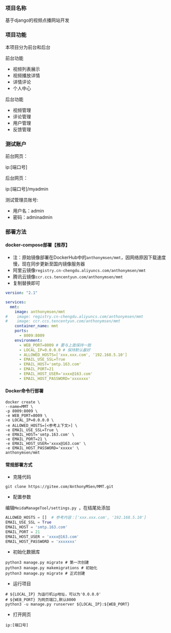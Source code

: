 ### 项目名称

基于django的视频点播网站开发

### 项目功能

本项目分为前台和后台

前台功能

- 视频列表展示
- 视频播放详情
- 详情评论
- 个人中心

后台功能

- 视频管理
- 评论管理
- 用户管理
- 反馈管理

### 测试账户

前台网页：

ip:[端口号]

后台网页：

ip:[端口号]/myadmin

测试管理员账号:

- 用户名：admin
- 密码：adminadmin

### 部署方法

#### docker-compose部署【推荐】

- 注：原始镜像部署在DockerHub中的`anthonymsen/mmt`，因网络原因下载速度慢，现在同步更新至国内镜像服务器
- 阿里云镜像`registry.cn-chengdu.aliyuncs.com/anthonymsen/mmt`
- 腾讯云镜像`ccr.ccs.tencentyun.com/anthonymsen/mmt`
- 复制替换即可

```yml
version: "2.1"

services:
  mmt:
    image: anthonymsen/mmt
#    image: registry.cn-chengdu.aliyuncs.com/anthonymsen/mmt
#    image: ccr.ccs.tencentyun.com/anthonymsen/mmt
    container_name: mmt
    ports:
      - 8009:8009
    environment:
      - WEB_PORT=8009 # 要与上面保持一致
      - LOCAL_IP=0.0.0.0 # 保持默认最好
      - ALLOWED_HOSTS=['xxx.xxx.com', '192.168.5.10']
      - EMAIL_USE_SSL=True
      - EMAIL_HOST='smtp.163.com'
      - EMAIL_PORT=21
      - EMAIL_HOST_USER='xxxx@163.com'
      - EMAIL_HOST_PASSWORD='xxxxxxx'
```

#### Docker命令行部署

```shell
docker create \
--name=MMT \
-p 8009:8009 \
-e WEB_PORT=8009 \
-e LOCAL_IP=0.0.0.0 \
-e ALLOWED_HOSTS=[<参考上下文>] \
-e EMAIL_USE_SSL=True \
-e EMAIL_HOST='smtp.163.com' \
-e EMAIL_PORT=21 \
-e EMAIL_HOST_USER='xxxx@163.com' \
-e EMAIL_HOST_PASSWORD='xxxxx' \
anthonymsen/mmt
```

#### 常规部署方式

- 克隆代码

```shell
git clone https://gitee.com/AnthonyMSen/MMT.git
```

- 配置参数

编辑`MeidaManageTool/settings.py `，在结尾处添加

```python
ALLOWED_HOSTS = []  # 参考内容：['xxx.xxx.com', '192.168.5.10']
EMAIL_USE_SSL = True
EMAIL_HOST = 'smtp.163.com'
EMAIL_PORT = 21
EMAIL_HOST_USER = 'xxxx@163.com'
EMAIL_HOST_PASSWORD = 'xxxxxxx'
```

- 初始化数据库

```shell
python3 manage.py migrate # 第一次创建
python3 manage.py makemigrations # 初始化
python3 manage.py migrate # 正式创建
```

- 运行项目

```shell
# ${LOCAL_IP} 为运行机ip地址，可以为'0.0.0.0'
# ${WEB_PORT} 为网页端口,默认8000
python3 -u manage.py runserver ${LOCAL_IP}:${WEB_PORT}
```

- 打开网页

`ip:[端口号]`